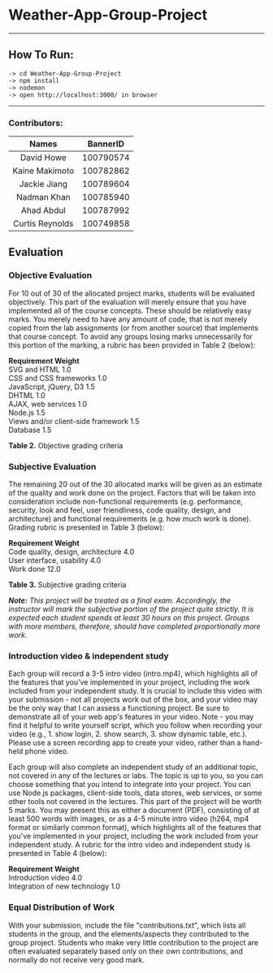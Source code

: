 # Weather-App-Group-Project
---
## How To Run:
```shell
-> cd Weather-App-Group-Project
-> npm install
-> nodemon
-> open http://localhost:3000/ in browser
```
---
### Contributors:

| Names  | BannerID |
|:---:|:---:|
| David Howe | 100790574 |
| Kaine Makimoto | 100782862 |
| Jackie Jiang | 100789604 |
| Nadman Khan | 100785940 |
| Ahad Abdul | 100787992 |
| Curtis Reynolds | 100749858 |

## Evaluation
### Objective Evaluation
For 10 out of 30 of the allocated project marks, students will be evaluated objectively. This part of the evaluation will merely ensure that you have implemented all of the course concepts. These should be relatively easy marks. You merely need to have any amount of code, that is not merely copied from the lab assignments (or from another source) that implements that course concept. To avoid any groups losing marks unnecessarily for this portion of the marking, a rubric has been provided in Table 2 (below):

**Requirement	Weight**  
SVG and HTML	1.0  
CSS and CSS frameworks	1.0  
JavaScript, jQuery, D3	1.5  
DHTML	1.0  
AJAX, web services	1.0  
Node.js	1.5  
Views and/or client-side framework	1.5  
Database	1.5  

**Table 2.** Objective grading criteria

### Subjective Evaluation
The remaining 20 out of the 30 allocated marks will be given as an estimate of the quality and work done on the project. Factors that will be taken into consideration include non-functional requirements (e.g. performance, security, look and feel, user friendliness, code quality, design, and architecture) and functional requirements (e.g. how much work is done). Grading rubric is presented in Table 3 (below):

**Requirement	Weight**  
Code quality, design, architecture	4.0  
User interface, usability	4.0  
Work done	12.0  

**Table 3.** Subjective grading criteria

_**Note:** This project will be treated as a final exam. Accordingly, the instructor will mark the subjective portion of the project quite strictly. It is expected each student spends at least 30 hours on this project. Groups with more members, therefore, should have completed proportionally more work._

### Introduction video & independent study
Each group will record a 3-5 intro video (intro.mp4), which highlights all of the features that you've implemented in your project, including the work included from your independent study. It is crucial to include this video with your submission - not all projects work out of the box, and your video may be the only way that I can assess a functioning project. Be sure to demonstrate all of your web app's features in your video. Note - you may find it helpful to write yourself script, which you follow when recording your video (e.g., 1. show login, 2. show search, 3. show dynamic table, etc.). Please use a screen recording app to create your video, rather than a hand-held phone video.

Each group will also complete an independent study of an additional topic, not covered in any of the lectures or labs. The topic is up to you, so you can choose something that you intend to integrate into your project. You can use Node.js packages, client-side tools, data stores, web services, or some other tools not covered in the lectures. This part of the project will be worth 5 marks. You may present this as either a document (PDF), consisting of at least 500 words with images, or as a 4-5 minute intro video (h264, mp4 format or similarly common format), which highlights all of the features that you've implemented in your project, including the work included from your independent study. A rubric for the intro video and independent study is presented in Table 4 (below):

**Requirement	Weight**  
Introduction video	4.0  
Integration of new technology	1.0

### Equal Distribution of Work
With your submission, include the file "contributions.txt", which lists all students in the group, and the elements/aspects they contributed to the group project. Students who make very little contribution to the project are often evaluated separately based only on their own contributions, and normally do not receive very good mark.
